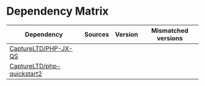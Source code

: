# Dependency Matrix

Dependency | Sources | Version | Mismatched versions
---------- | ------- | ------- | -------------------
[CaptureLTD/PHP-JX-QS](https://github.com/CaptureLTD/PHP-JX-QS.git) |  | []() | 
[CaptureLTD/php-quickstart2](https://github.com/CaptureLTD/php-quickstart2.git) |  | []() | 
